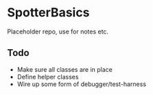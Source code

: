 # SpotterBasics

Placeholder repo, use for notes etc. 

## Todo
* Make sure all classes are in place
* Define helper classes
* Wire up some form of debugger/test-harness
